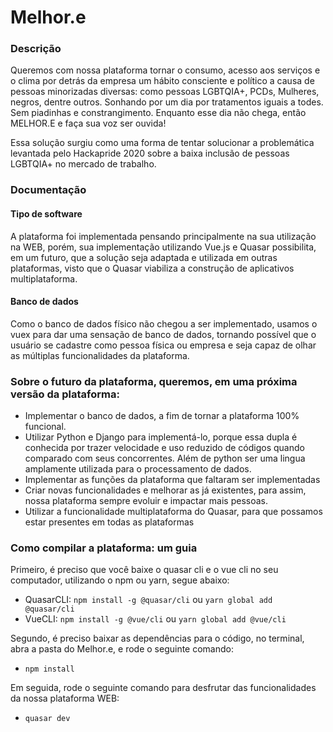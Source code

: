 # Melhor.e

### Descrição
Queremos com nossa plataforma tornar o consumo, acesso aos serviços e o clima por detrás da empresa um hábito consciente e político a causa de pessoas minorizadas diversas: como pessoas LGBTQIA+, PCDs, Mulheres, negros, dentre outros. Sonhando por um dia por tratamentos iguais a todes. Sem piadinhas e constrangimento. Enquanto esse dia não chega, então MELHOR.E e faça sua voz ser ouvida!

Essa solução surgiu como uma forma de tentar solucionar a problemática levantada pelo Hackapride 2020 sobre a baixa inclusão de pessoas LGBTQIA+ no mercado de trabalho.

### Documentação

#### Tipo de software
A plataforma foi implementada pensando principalmente na sua utilização na WEB, porém, sua implementação utilizando Vue.js e Quasar possibilita, em um futuro, que a solução seja adaptada e utilizada em outras plataformas, visto que o Quasar viabiliza a construção de aplicativos multiplataforma.

#### Banco de dados
Como o banco de dados físico não chegou a ser implementado, usamos o vuex para dar uma sensação de banco de dados, tornando possível que o usuário se cadastre como pessoa física ou empresa e seja capaz de olhar as múltiplas funcionalidades da plataforma.

### Sobre o futuro da plataforma, queremos, em uma próxima versão da plataforma:
- Implementar o banco de dados, a fim de tornar a plataforma 100% funcional.
- Utilizar Python e Django para implementá-lo, porque essa dupla é conhecida por trazer velocidade e uso reduzido de códigos quando comparado com seus concorrentes. Além de python ser uma lingua amplamente utilizada para o processamento de dados.
- Implementar as funções da plataforma que faltaram ser implementadas
- Criar novas funcionalidades e melhorar as já existentes, para assim, nossa plataforma sempre evoluir e impactar mais pessoas.
- Utilizar a funcionalidade multiplataforma do Quasar, para que possamos estar presentes em todas as plataformas

### Como compilar a plataforma: um guia
Primeiro, é preciso que você baixe o quasar cli e o vue cli no seu computador, utilizando o npm ou yarn, segue abaixo:
  - QuasarCLI: `npm install -g @quasar/cli` ou `yarn global add @quasar/cli`
  - VueCLI: `npm install -g @vue/cli` ou `yarn global add @vue/cli`
  
Segundo, é preciso baixar as dependências para o código, no terminal, abra a pasta do Melhor.e, e rode o seguinte comando:
 - `npm install`
 
Em seguida, rode o seguinte comando para desfrutar das funcionalidades da nossa plataforma WEB:
- `quasar dev`
 

